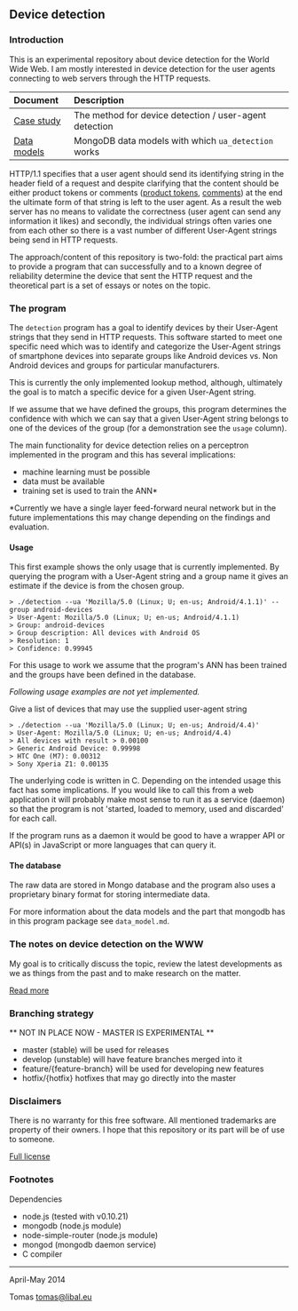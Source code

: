## Device detection

### Introduction

This is an experimental repository about device detection for the World Wide
Web. I am mostly interested in device detection for the user agents connecting to web servers through the HTTP requests.

| Document                       | Description                  |
|:------------------------------ |:---------------------------- |
| [Case study](https://github.com/tomaslibal/ua-detection/blob/master/doc/case_study.md) | The method for device detection / user-agent detection |
| [Data models](https://github.com/tomaslibal/ua-detection/blob/master/doc/data_model.md) | MongoDB data models with which `ua_detection` works |

HTTP/1.1 specifies that a user agent should send its identifying string in the header field of a request and despite clarifying that the content should be either product tokens or comments ([product tokens](http://tools.ietf.org/html/rfc2616#section-3.8), [comments](http://tools.ietf.org/html/rfc2616#page-17)) at the end the ultimate form of that string is left to the user agent. As a result the web server has no means to validate the correctness (user agent can send any information it likes) and secondly, the individual strings often varies one from each other so there is a vast number of different User-Agent strings being send in HTTP requests.

The approach/content of this repository is two-fold: the practical part aims to provide a program that
can successfully and to a known degree of reliability determine the device that sent the HTTP request and
the theoretical part is a set of essays or notes on the topic.

### The program

The `detection` program has a goal to identify devices by their User-Agent strings that they send in HTTP requests. This software started to meet one specific need which was to identify and categorize the User-Agent strings of smartphone devices into separate groups like Android devices vs. Non Android devices and groups for particular manufacturers.

This is currently the only implemented lookup method, although, ultimately the goal is to match a specific device for a given User-Agent string.

If we assume that we have defined the groups, this program determines the confidence with which we can say that a given User-Agent string belongs to one of the devices of the group (for a demonstration see the `usage` column).

The main functionality for device detection relies on a perceptron implemented in the program and this has several implications:

- machine learning must be possible
- data must be available
- training set is used to train the ANN*

*Currently we have a single layer feed-forward neural network but in the future implementations this may change depending on the findings and evaluation.

#### Usage

This first example shows the only usage that is currently implemented. By querying the program with a User-Agent string and a group name it gives an estimate if the device is from the chosen group.

    > ./detection --ua 'Mozilla/5.0 (Linux; U; en-us; Android/4.1.1)' --group android-devices
    > User-Agent: Mozilla/5.0 (Linux; U; en-us; Android/4.1.1)
    > Group: android-devices
    > Group description: All devices with Android OS
    > Resolution: 1
    > Confidence: 0.99945

For this usage to work we assume that the program's ANN has been trained and the groups have been defined in the database.

*Following usage examples are not yet implemented.*

Give a list of devices that may use the supplied user-agent string

    > ./detection --ua 'Mozilla/5.0 (Linux; U; en-us; Android/4.4)'
    > User-Agent: Mozilla/5.0 (Linux; U; en-us; Android/4.4)
    > All devices with result > 0.00100
    > Generic Android Device: 0.99998
    > HTC One (M7): 0.00312
    > Sony Xperia Z1: 0.00135


The underlying code is written in C. Depending on the intended usage this fact has some implications. If you would like to call this from a web application it will probably make most sense to run it as a service (daemon) so that the program is not 'started, loaded to memory, used and discarded' for each call.

If the program runs as a daemon it would be good to have a wrapper API or API(s) in JavaScript or more languages that can query it.

#### The database

The raw data are stored in Mongo database and the program also uses a proprietary binary format for storing intermediate data.


For more information about the data models and the part that mongodb has in this program package see `data_model.md`.

### The notes on device detection on the WWW

My goal is to critically discuss the topic, review the latest developments as
we as things from the past and to make research on the matter.

[Read more](http://github.com/tomaslibal/ua-detection/doc)

### Branching strategy

  ** NOT IN PLACE NOW - MASTER IS EXPERIMENTAL **

- master (stable) will be used for releases
- develop (unstable) will have feature branches merged into it
- feature/{feature-branch} will be used for developing new features
- hotfix/{hotfix} hotfixes that may go directly into the master

### Disclaimers

There is no warranty for this free software. All mentioned trademarks are property
of their owners. I hope that this repository or its part will be of use to someone.

[Full license](https://github.com/tomaslibal/ua-detection/blob/master/LICENSE)

### Footnotes

Dependencies

- node.js (tested with v0.10.21)
- mongodb (node.js module)
- node-simple-router (node.js module)
- mongod  (mongodb daemon service)
- C compiler

---
April-May 2014

Tomas <tomas@libal.eu>
